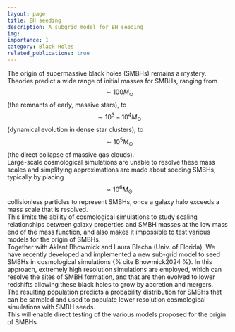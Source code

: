 ```yaml
---
layout: page
title: BH seeding
description: A subgrid model for BH seeding
img:
importance: 1
category: Black Holes
related_publications: true
---
```


The origin of supermassive black holes (SMBHs) remains a mystery. Theories predict a wide range of initial masses for SMBHs, ranging from $$\sim 100 M_{\odot}$$ (the remnants of early, massive stars), to $$\sim 10^3 - 10^4 M_{\odot}$$ (dynamical evolution in dense star clusters), to $$\sim 10^5 M_{\odot}$$ (the direct collapse of massive gas clouds).  
Large-scale cosmological simulations are unable to resolve these mass scales and simplifying approximations are made about seeding SMBHs, typically by placing $$\approx 10^6 M_{\odot}$$ collisionless particles to represent SMBHs, once a galaxy halo exceeds a mass scale that is resolved.  
This limits the ability of cosmological simulations to study scaling relationships between galaxy properties and SMBH masses at the low mass end of the mass function, and also makes it impossible to test various models for the origin of SMBHs.  
Together with Aklant Bhowmick and Laura Blecha (Univ. of Florida), We have recently developed and implemented a new sub-grid model to seed SMBHs in cosmological simulations {% cite Bhowmick2024 %}. In this approach, extremely high resolution simulations are employed, which can resolve the sites of SMBH formation, and that are then evolved to lower redshifts allowing these black holes to grow by accretion and mergers.  
The resulting population predicts a probability distribution for SMBHs that can be sampled and used to populate lower resolution cosmological simulations with SMBH seeds.  
This will enable direct testing of the various models proposed for the origin of SMBHs.
